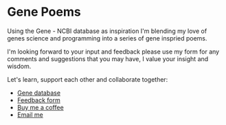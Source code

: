 # Gene Poems

Using the Gene - NCBI database as inspiration I'm blending my love of genes science and programming into a series of gene inspried poems.

I'm looking forward to your input and feedback please use my form for any comments and suggestions that you may have, I value your insight and wisdom.

Let's learn, support each other and collaborate together:
- [Gene database](https://www.ncbi.nlm.nih.gov/gene/)
- [Feedback form](https://forms.gle/WKDELAzfCAzjJ5xe8)
- [Buy me a coffee](https://buymeacoffee.com/adammathewv)
- [Email me](adam.mathew.duke@gmail.com)
